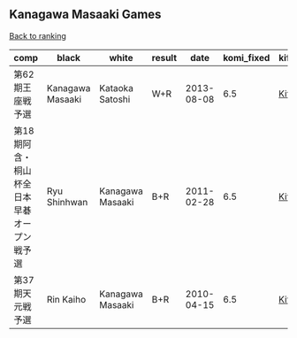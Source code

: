 ## Kanagawa Masaaki Games

[Back to ranking](../../index.md)




| **comp** | **black** | **white** | **result** | **date** | **komi_fixed** | **kifu** | 
| --- | --- | --- | --- | --- | --- | --- |
| 第62期王座戦予選 | Kanagawa Masaaki | Kataoka Satoshi | W+R | 2013-08-08 | 6.5 | [Kifu](https://kifudepot.net/kifucontents.php?id=YxGQQrgY2zdp67yNaAyN6w%3D%3D) | 
| 第18期阿含・桐山杯全日本早碁オープン戦予選 | Ryu Shinhwan | Kanagawa Masaaki | B+R | 2011-02-28 | 6.5 | [Kifu](https://kifudepot.net/kifucontents.php?id=QsfdEbvkwYZORkeNKFdUsA%3D%3D) | 
| 第37期天元戦予選 | Rin Kaiho | Kanagawa Masaaki | B+R | 2010-04-15 | 6.5 | [Kifu](https://kifudepot.net/kifucontents.php?id=NMcGxkYQYxNwDjUDo3TBYQ%3D%3D) |





